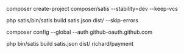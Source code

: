 composer create-project composer/satis --stability=dev --keep-vcs

php satis/bin/satis build satis.json dist/ --skip-errors


composer config --global --auth github-oauth.github.com <token>


php bin/satis build satis.json dist/ richard/payment